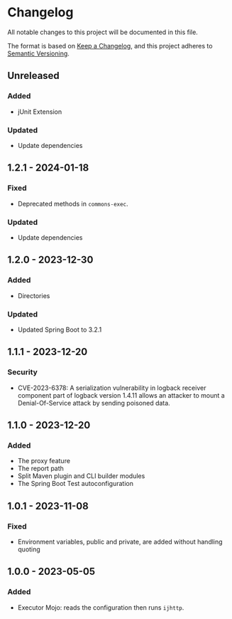 # Changelog

All notable changes to this project will be documented in this file.

The format is based on [Keep a Changelog](https://keepachangelog.com/en/1.1.0/),
and this project adheres to [Semantic Versioning](https://semver.org/spec/v2.0.0.html).

## Unreleased
### Added
- jUnit Extension
### Updated
- Update dependencies

## 1.2.1 - 2024-01-18
### Fixed
- Deprecated methods in `commons-exec`.
### Updated
- Update dependencies

## 1.2.0 - 2023-12-30
### Added
- Directories
### Updated
- Updated Spring Boot to 3.2.1

## 1.1.1 - 2023-12-20
### Security
- CVE-2023-6378: A serialization vulnerability in logback receiver component part of logback version 1.4.11 allows an attacker to mount a Denial-Of-Service attack by sending poisoned data.

## 1.1.0 - 2023-12-20
### Added
- The proxy feature
- The report path
- Split Maven plugin and CLI builder modules
- The Spring Boot Test autoconfiguration

## 1.0.1 - 2023-11-08
### Fixed
- Environment variables, public and private, are added without handling quoting

## 1.0.0 - 2023-05-05
### Added
- Executor Mojo: reads the configuration then runs `ijhttp`.